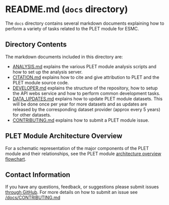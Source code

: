 # README.md (`docs` directory)

The `docs` directory contains several markdown documents explaining how to perform a variety of tasks related to the PLET module for ESMC.

## Directory Contents

The markdown documents included in this directory are:

- [ANALYSIS.md](ANALYSIS.md) explains the various PLET module analysis scripts and how to set up the analysis server.
- [CITATION.md](CITATION.md) explains how to cite and give attribution to PLET and the PLET module source code.
- [DEVELOPER.md](DEVELOPER.md) explains the structure of the repository, how to setup the API webs service and how to perform common development tasks.
- [DATA_UPDATES.md](DATA_UPDATES.md) explains how to update PLET module datasets. This will be done once per year for more datasets and as updates are released by the corresponding dataset provider (approx every 5 years) for other datasets. 
- [CONTRIBUTING.md](CONTRIBUTING.md) explains how to submit a PLET module issue.

## PLET Module Architecture Overview

For a schematic representation of the major components of the PLET module and their relationships, see the PLET module [architecture overview flowchart](/README.md/#2-architecture-overview).

## Contact Information

If you have any questions, feedback, or suggestions please submit issues [through GitHub](https://github.com/eam-group/2024-esmc-plet/issues). For more details on how to submit an issue see [/docs/CONTRIBUTING.md](/docs/CONTRIBUTING.md)